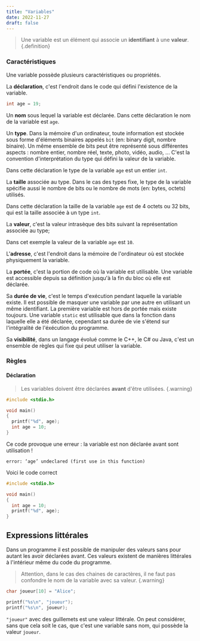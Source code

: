 ```yaml
---
title: "Variables"
date: 2022-11-27
draft: false
---
```


>Une variable est un élément qui associe un **identifiant** à une **valeur**.
{.definition}

### Caractéristiques

Une variable possède plusieurs caractéristiques ou propriétés.

La **déclaration**, c'est l'endroit dans le code qui défini l'existence de la variable.

```C
int age = 19;
```

Un **nom** sous lequel la variable est déclarée. Dans cette déclaration le nom de la variable est `age`.

Un **type**. Dans la mémoire d'un ordinateur, toute information est stockée sous forme d'éléments binaires appelés `bit` (en: binary digit, nombre binaire). Un même ensemble de bits peut être représenté sous différentes aspects : nombre entier, nombre réel, texte, photo, vidéo, audio, ... C'est la convention d'interprétation du type qui défini la valeur de la variable.

Dans cette déclaration le type de la variable `age` est un entier `int`.

La **taille** associée au type. Dans le cas des types fixe, le type de la variable spécifie aussi le nombre de bits ou le nombre de mots (en: bytes, octets) utilisés.

Dans cette déclaration la taille de la variable `age` est de 4 octets ou 32 bits, qui est la taille associée à un type `int`.

La **valeur**, c'est la valeur intrasèque des bits suivant la représentation associée au type;

Dans cet exemple la valeur de la variable `age` est `10`.

L'**adresse**, c'est l'endroit dans la mémoire de l'ordinateur où est stockée physiquement la variable.

La **portée**, c'est la portion de code où la variable est utilisable. Une variable est accessible depuis sa définition jusqu'à la fin du bloc où elle est déclarée.

Sa **durée de vie**, c'est le temps d'exécution pendant laquelle la variable existe. Il est possible de masquer une variable par une autre en utilisant un même identifiant. La première variable est hors de portée mais existe toujours. Une variable `static` est utilisable que dans la fonction dans laquelle elle a été déclarée, cependant sa durée de vie s'étend sur l'intégralité de l'éxécution du programme.

Sa **visibilité**, dans un langage évolué comme le C++, le C# ou Java, c'est un ensemble de règles qui fixe qui peut utiliser la variable.

### Règles

#### Déclaration

>Les variables doivent être déclarées **avant** d'être utilisées.
{.warning}

```C
#include <stdio.h>

void main()
{
  printf("%d", age);
  int age = 10;
}
```

Ce code provoque une erreur : la variable est non déclarée avant sont utilisation !

```
error: ‘age’ undeclared (first use in this function)
```

Voici le code correct

```C
#include <stdio.h>

void main()
{
  int age = 10;
  printf("%d", age);
}
```

## Expressions littérales

Dans un programme il est possible de manipuler des valeurs sans pour autant les avoir déclarées avant. Ces valeurs existent de manières littérales à l'intérieur même du code du programme.

>Attention, dans le cas des chaines de caractères, il ne faut pas confondre le nom de la variable avec sa valeur.
{.warning}

```C
char joueur[10] = "Alice";

printf("%s\n", "joueur");
printf("%s\n", joueur);
```

`"joueur"` avec des guillemets est une valeur littérale. On peut considérer, sans que cela soit le cas, que c'est une variable sans nom, qui possède la valeur `joueur`.
